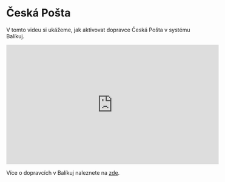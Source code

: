 ﻿---
sidebar_position: 1
---



# Česká Pošta

V tomto videu si ukážeme, jak aktivovat dopravce Česká Pošta v systému Balíkuj.



<iframe width="560" height="315" src="https://www.youtube.com/embed/bTf1lVdH5cM?si=UjVoKLUE03e0Uq-b" title="YouTube video player" frameborder="0" allow="accelerometer; autoplay; clipboard-write; encrypted-media; gyroscope; picture-in-picture; web-share" referrerpolicy="strict-origin-when-cross-origin" allowfullscreen></iframe>


Více o dopravcích v Balíkuj naleznete na [zde](/docs/carrier/intro).
